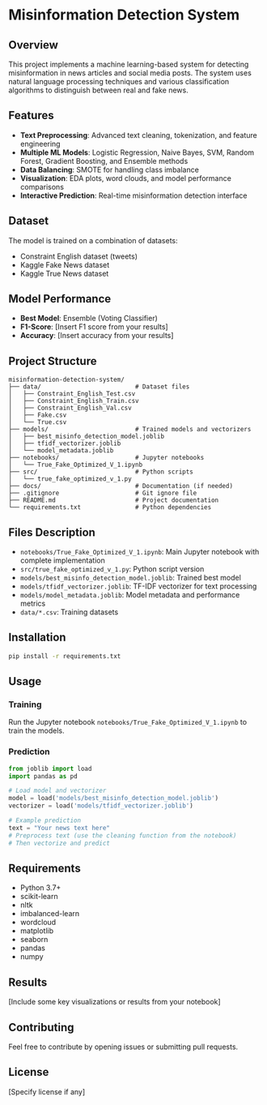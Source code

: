 # Misinformation Detection System

## Overview
This project implements a machine learning-based system for detecting misinformation in news articles and social media posts. The system uses natural language processing techniques and various classification algorithms to distinguish between real and fake news.

## Features
- **Text Preprocessing**: Advanced text cleaning, tokenization, and feature engineering
- **Multiple ML Models**: Logistic Regression, Naive Bayes, SVM, Random Forest, Gradient Boosting, and Ensemble methods
- **Data Balancing**: SMOTE for handling class imbalance
- **Visualization**: EDA plots, word clouds, and model performance comparisons
- **Interactive Prediction**: Real-time misinformation detection interface

## Dataset
The model is trained on a combination of datasets:
- Constraint English dataset (tweets)
- Kaggle Fake News dataset
- Kaggle True News dataset

## Model Performance
- **Best Model**: Ensemble (Voting Classifier)
- **F1-Score**: [Insert F1 score from your results]
- **Accuracy**: [Insert accuracy from your results]

## Project Structure
```
misinformation-detection-system/
├── data/                          # Dataset files
│   ├── Constraint_English_Test.csv
│   ├── Constraint_English_Train.csv
│   ├── Constraint_English_Val.csv
│   ├── Fake.csv
│   └── True.csv
├── models/                        # Trained models and vectorizers
│   ├── best_misinfo_detection_model.joblib
│   ├── tfidf_vectorizer.joblib
│   └── model_metadata.joblib
├── notebooks/                     # Jupyter notebooks
│   └── True_Fake_Optimized_V_1.ipynb
├── src/                           # Python scripts
│   └── true_fake_optimized_v_1.py
├── docs/                          # Documentation (if needed)
├── .gitignore                     # Git ignore file
├── README.md                      # Project documentation
└── requirements.txt               # Python dependencies
```

## Files Description
- `notebooks/True_Fake_Optimized_V_1.ipynb`: Main Jupyter notebook with complete implementation
- `src/true_fake_optimized_v_1.py`: Python script version
- `models/best_misinfo_detection_model.joblib`: Trained best model
- `models/tfidf_vectorizer.joblib`: TF-IDF vectorizer for text processing
- `models/model_metadata.joblib`: Model metadata and performance metrics
- `data/*.csv`: Training datasets

## Installation
```bash
pip install -r requirements.txt
```

## Usage
### Training
Run the Jupyter notebook `notebooks/True_Fake_Optimized_V_1.ipynb` to train the models.

### Prediction
```python
from joblib import load
import pandas as pd

# Load model and vectorizer
model = load('models/best_misinfo_detection_model.joblib')
vectorizer = load('models/tfidf_vectorizer.joblib')

# Example prediction
text = "Your news text here"
# Preprocess text (use the cleaning function from the notebook)
# Then vectorize and predict
```

## Requirements
- Python 3.7+
- scikit-learn
- nltk
- imbalanced-learn
- wordcloud
- matplotlib
- seaborn
- pandas
- numpy

## Results
[Include some key visualizations or results from your notebook]

## Contributing
Feel free to contribute by opening issues or submitting pull requests.

## License
[Specify license if any]